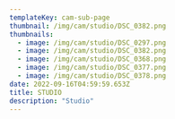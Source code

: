 ```yaml
---
templateKey: cam-sub-page
thumbnail: /img/cam/studio/DSC_0382.png
thumbnails:
  - image: /img/cam/studio/DSC_0297.png
  - image: /img/cam/studio/DSC_0382.png
  - image: /img/cam/studio/DSC_0368.png
  - image: /img/cam/studio/DSC_0377.png
  - image: /img/cam/studio/DSC_0378.png
date: 2022-09-16T04:59:59.653Z
title: STUDIO 
description: "Studio"
---
```

